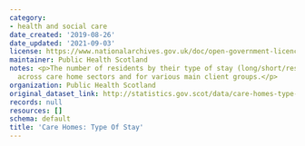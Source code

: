 ```yaml
---
category:
- health and social care
date_created: '2019-08-26'
date_updated: '2021-09-03'
license: https://www.nationalarchives.gov.uk/doc/open-government-licence/version/3/
maintainer: Public Health Scotland
notes: <p>The number of residents by their type of stay (long/short/respite stay)
  across care home sectors and for various main client groups.</p>
organization: Public Health Scotland
original_dataset_link: http://statistics.gov.scot/data/care-homes-type-of-stay
records: null
resources: []
schema: default
title: 'Care Homes: Type Of Stay'
---
```

